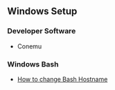 ## Windows Setup

### Developer Software

* Conemu

### Windows Bash

* [How to change Bash Hostname](https://stackoverflow.com/questions/44869410/changing-the-hostname-on-wsl)







